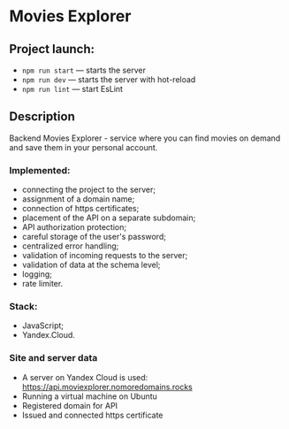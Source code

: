 # Movies Explorer

## Project launch:

- `npm run start` — starts the server
- `npm run dev` — starts the server with hot-reload
- `npm run lint` — start EsLint

## Description

Backend Movies Explorer - service where you can find movies on demand and save them in your personal account.

### Implemented:

- connecting the project to the server;
- assignment of a domain name;
- connection of https certificates;
- placement of the API on a separate subdomain;
- API authorization protection;
- careful storage of the user's password;
- centralized error handling;
- validation of incoming requests to the server;
- validation of data at the schema level;
- logging;
- rate limiter.

### Stack:
- JavaScript;
- Yandex.Cloud.


### Site and server data

- A server on Yandex Cloud is used: https://api.moviexplorer.nomoredomains.rocks
- Running a virtual machine on Ubuntu
- Registered domain for API
- Issued and connected https certificate
